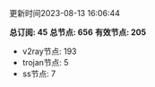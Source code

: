 更新时间2023-08-13 16:06:44

**总订阅: 45**
**总节点: 656**
**有效节点: 205**
- v2ray节点: 193
- trojan节点: 5
- ss节点: 7
